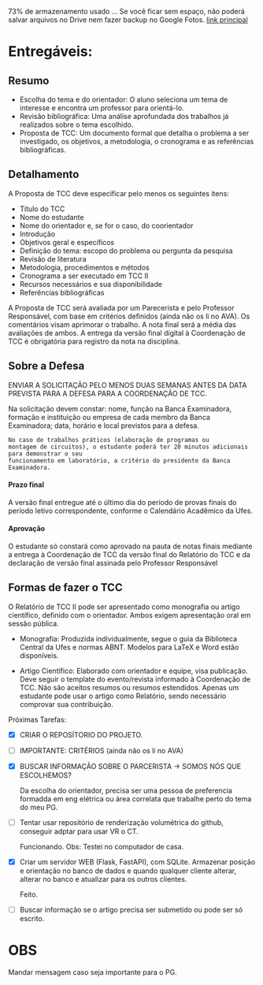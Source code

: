 73% de armazenamento usado … Se você ficar sem espaço, não poderá salvar arquivos no Drive nem fazer backup no Google Fotos.
[link principal](https://onedrive.live.com/?authkey=%21AOLbO%5FdpXFgS9kI&id=3FC1660B9A1C200E%21242877&cid=3FC1660B9A1C200E&parId=root&parQt=sharedby&o=OneUp)


# Entregáveis:

## Resumo

- Escolha do tema e do orientador: 
O aluno seleciona um tema de interesse e encontra um professor para orientá-lo.
- Revisão bibliográfica: Uma análise aprofundada dos trabalhos já realizados sobre o tema escolhido.
- Proposta de TCC: Um documento formal que detalha o problema a ser investigado, os objetivos, a metodologia, o cronograma e as referências bibliográficas.

## Detalhamento

A Proposta de TCC deve especificar pelo menos os seguintes itens:
- Título do TCC
- Nome do estudante
- Nome do orientador e, se for o caso, do coorientador
- Introdução
- Objetivos geral e específicos
- Definição do tema: escopo do problema ou pergunta da pesquisa
- Revisão de literatura
- Metodologia, procedimentos e métodos
- Cronograma a ser executado em TCC II
- Recursos necessários e sua disponibilidade
- Referências bibliográficas 

A Proposta de TCC será avaliada por um Parecerista e pelo Professor Responsável, com base em critérios definidos (ainda não os li no AVA). Os comentários visam aprimorar o trabalho. A nota final será a média das avaliações de ambos. A entrega da versão final digital à Coordenação de TCC é obrigatória para registro da nota na disciplina.

## Sobre a Defesa

ENVIAR A SOLICITAÇÃO PELO MENOS DUAS SEMANAS ANTES DA DATA PREVISTA PARA A DEFESA PARA
A COORDENAÇÃO DE TCC.

Na solicitação devem constar: nome, função na Banca
Examinadora, formação e instituição ou empresa de cada membro da Banca Examinadora; data, horário
e local previstos para a defesa. 

    No caso de trabalhos práticos (elaboração de programas ou
    montagem de circuitos), o estudante poderá ter 20 minutos adicionais para demonstrar o seu
    funcionamento em laboratório, a critério do presidente da Banca Examinadora.


#### Prazo final
A versão final entregue até o último dia
do período de provas finais do período letivo correspondente, conforme o Calendário Acadêmico da
Ufes.

#### Aprovação

O estudante só
constará como aprovado na pauta de notas finais mediante a entrega à Coordenação de TCC da versão
final do Relatório do TCC e da declaração de versão final assinada pelo Professor Responsável

## Formas de fazer o TCC


O Relatório de TCC II pode ser apresentado como monografia ou artigo científico, definido com o orientador. Ambos exigem apresentação oral em sessão pública.

- Monografia: Produzida individualmente, segue o guia da Biblioteca Central da Ufes e normas ABNT. Modelos para LaTeX e Word estão disponíveis.

- Artigo Científico: Elaborado com orientador e equipe, visa publicação. Deve seguir o template do evento/revista informado à Coordenação de TCC. Não são aceitos resumos ou resumos estendidos. Apenas um estudante pode usar o artigo como Relatório, sendo necessário comprovar sua contribuição.


 Próximas Tarefas: 
- [x] CRIAR O REPOSÍTORIO DO PROJETO.

- [ ] IMPORTANTE: CRITÉRIOS (ainda não os li no AVA)

- [x] BUSCAR INFORMAÇÃO SOBRE O PARCERISTA -> SOMOS NÓS QUE ESCOLHEMOS?

    Da escolha do orientador, precisa ser uma pessoa de preferencia formadda em eng elétrica ou área correlata que
    trabalhe perto do tema do meu PG.
    
- [ ] Tentar usar repositório de renderização volumétrica do github, conseguir adptar para usar VR o CT.

    Funcionando. Obs: Testei no computador de casa.

- [x] Criar um servidor WEB (Flask, FastAPI), com SQLite. Armazenar posição e orientação no banco de dados e quando qualquer cliente alterar, alterar no banco e atualizar para os outros clientes.

    Feito.

- [ ] Buscar informação se o artigo precisa ser submetido ou pode ser só escrito.

    


# OBS

Mandar mensagem caso seja importante para o PG.
